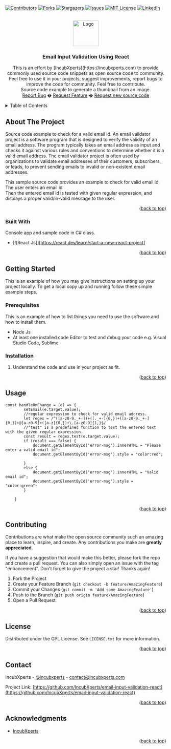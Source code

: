 <!-- Improved compatibility of back to top link: See: https://github.com/othneildrew/Best-README-Template/pull/73 -->
<a name="readme-top"></a>
<!-- PROJECT SHIELDS -->
<!--
*** I'm using markdown "reference style" links for readability.
*** Reference links are enclosed in brackets [ ] instead of parentheses ( ).
*** See the bottom of this document for the declaration of the reference variables
*** for contributors-url, forks-url, etc. This is an optional, concise syntax you may use.
*** https://www.markdownguide.org/basic-syntax/#reference-style-links
-->
[![Contributors][contributors-shield]][contributors-url]
[![Forks][forks-shield]][forks-url]
[![Stargazers][stars-shield]][stars-url]
[![Issues][issues-shield]][issues-url]
[![MIT License][license-shield]][license-url]
[![LinkedIn][linkedin-shield]][linkedin-url]

<!-- PROJECT LOGO -->
<br />
<div align="center">
  <a href="https://github.com/IncubXperts/email-input-validation-react">
    <img src="images/logo.png" alt="Logo" width="80" height="80">
  </a>

<h3 align="center">Email Input Validation Using React</h3>
  <p align="center">
    This is an effort by [IncubXperts](https://incubxperts.com) to provide commonly used source code snippets as open source code to community. Feel free to use it in your projects, suggest improvements, report bugs to improve the code for community.  Feel free to contribute. 
    <br />
    Source code example to generate a thumbnail from an image.  
    <br />
    <a href="https://github.com/IncubXperts/email-input-validation-react/issues">Report Bug</a>
   �
    <a href="https://github.com/IncubXperts/email-input-validation-react/issues">Request Feature</a>
   �
    <a href="https://github.com/IncubXperts/code-ideas-requests/issues">Request new source code</a>

  </p>
</div>

<!-- TABLE OF CONTENTS -->
<details>
  <summary>Table of Contents</summary>
  <ol>
    <li>
      <a href="#about-the-project">About The Project</a>
      <ul>
        <li><a href="#built-with">Built With</a></li>
      </ul>
    </li>
    <li>
      <a href="#getting-started">Getting Started</a>
      <ul>
        <li><a href="#prerequisites">Prerequisites</a></li>
        <li><a href="#installation">Installation</a></li>
      </ul>
    </li>
    <li><a href="#usage">Usage</a></li>
    <li><a href="#Contributing">Contributing</a></li>
    <li><a href="#license">License</a></li>
    <li><a href="#contact">Contact</a></li>
    <li><a href="#acknowledgments">Acknowledgments</a></li>
  </ol>
</details>

<!-- ABOUT THE PROJECT -->
## About The Project

Source code example to check for a valid email id. 
An email validator project is a software program that is designed to verify the validity of an email address. The program typically takes an email address as input and checks it against various rules and conventions to determine whether it is a valid email address.
The email validator project is often used by organizations to validate email addresses of their customers, subscribers, or leads, to prevent sending emails to invalid or non-existent email addresses.

This sample source code provides an example to check for valid email id. 
The user enters an email id  
Then the entered email id is tested with given regular expression, and displays a proper valid/in-valid message to the user.

<p align="right">(<a href="#readme-top">back to top</a>)</p>


### Built With

Console app and sample code in C# class.
* [![React Js]][https://react.dev/learn/start-a-new-react-project]

<p align="right">(<a href="#readme-top">back to top</a>)</p>

<!-- GETTING STARTED -->
## Getting Started

This is an example of how you may give instructions on setting up your project locally.
To get a local copy up and running follow these simple example steps.

### Prerequisites

This is an example of how to list things you need to use the software and how to install them.
* Node Js
* At least one installed code Editor to test and debug your code e.g.  Visual Studio Code, Sublime 

### Installation

1. Understand the code and use in your project as fit. 

<p align="right">(<a href="#readme-top">back to top</a>)</p>


<!-- USAGE EXAMPLES -->
## Usage

```
const handleOnChange = (e) => {
        setEmail(e.target.value);
        //regular expression to check for valid email address.
        let regex = /^([a-z0-9._+-])+([._+-]{0,})+([a-z0-9._+-]{0,})+@[a-z0-9]+([a-z]{0,})+\.[a-z0-9]{1,}$/
        //"test" is a predefined function to test the entered text with the given regular expression.
        const result = regex.test(e.target.value);
        if (result === false) {
            document.getElementById('error-msg').innerHTML = "Please enter a valid email id";
            document.getElementById('error-msg').style = "color:red";

        }
        else {
            document.getElementById('error-msg').innerHTML = "Valid email id";
            document.getElementById('error-msg').style = "color:green";
        }

    }

```

<p align="right">(<a href="#readme-top">back to top</a>)</p>

<!-- CONTRIBUTING -->
## Contributing

Contributions are what make the open source community such an amazing place to learn, inspire, and create. Any contributions you make are **greatly appreciated**.

If you have a suggestion that would make this better, please fork the repo and create a pull request. You can also simply open an issue with the tag "enhancement".
Don't forget to give the project a star! Thanks again!

1. Fork the Project
2. Create your Feature Branch (`git checkout -b feature/AmazingFeature`)
3. Commit your Changes (`git commit -m 'Add some AmazingFeature'`)
4. Push to the Branch (`git push origin feature/AmazingFeature`)
5. Open a Pull Request

<p align="right">(<a href="#readme-top">back to top</a>)</p>

<!-- LICENSE -->
## License

Distributed under the GPL License. See `LICENSE.txt` for more information.

<p align="right">(<a href="#readme-top">back to top</a>)</p>

<!-- CONTACT -->
## Contact

IncubXperts - [@incubxperts](https://twitter.com/incubxperts) - contact@incubxperts.com

Project Link: [https://github.com/IncubXperts/email-input-validation-react](https://github.com/IncubXperts/email-input-validation-react)

<p align="right">(<a href="#readme-top">back to top</a>)</p>

<!-- ACKNOWLEDGMENTS -->
## Acknowledgments

* [IncubXperts](https://incubxperts.com)

<p align="right">(<a href="#readme-top">back to top</a>)</p>

<!-- MARKDOWN LINKS & IMAGES -->
<!-- https://www.markdownguide.org/basic-syntax/#reference-style-links -->
[contributors-shield]: https://img.shields.io/github/contributors/IncubXperts/image_thumbnail_csharp.svg?style=for-the-badge
[contributors-url]: https://github.com/IncubXperts/image_thumbnail_csharp/graphs/contributors
[forks-shield]: https://img.shields.io/github/forks/IncubXperts/image_thumbnail_csharp.svg?style=for-the-badge
[forks-url]: https://github.com/IncubXperts/image_thumbnail_csharp/network/members
[stars-shield]: https://img.shields.io/github/stars/IncubXperts/image_thumbnail_csharp.svg?style=for-the-badge
[stars-url]: https://github.com/IncubXperts/image_thumbnail_csharp/stargazers
[issues-shield]: https://img.shields.io/github/issues/IncubXperts/image_thumbnail_csharp.svg?style=for-the-badge
[issues-url]: https://github.com/IncubXperts/image_thumbnail_csharp/issues
[license-shield]: https://img.shields.io/github/license/IncubXperts/image_thumbnail_csharp.svg?style=for-the-badge
[license-url]: https://github.com/IncubXperts/image_thumbnail_csharp/blob/main/LICENSE
[linkedin-shield]: https://img.shields.io/badge/-LinkedIn-black.svg?style=for-the-badge&logo=linkedin&colorB=555
[linkedin-url]: https://www.linkedin.com/company/incubxperts
[Next.js]: https://img.shields.io/badge/next.js-000000?style=for-the-badge&logo=nextdotjs&logoColor=white
[Next-url]: https://nextjs.org/
[React.js]: https://img.shields.io/badge/React-20232A?style=for-the-badge&logo=react&logoColor=61DAFB
[React-url]: https://reactjs.org/
[Vue.js]: https://img.shields.io/badge/Vue.js-35495E?style=for-the-badge&logo=vuedotjs&logoColor=4FC08D
[Vue-url]: https://vuejs.org/
[Angular.io]: https://img.shields.io/badge/Angular-DD0031?style=for-the-badge&logo=angular&logoColor=white
[Angular-url]: https://angular.io/
[Svelte.dev]: https://img.shields.io/badge/Svelte-4A4A55?style=for-the-badge&logo=svelte&logoColor=FF3E00
[Svelte-url]: https://svelte.dev/
[Laravel.com]: https://img.shields.io/badge/Laravel-FF2D20?style=for-the-badge&logo=laravel&logoColor=white
[Laravel-url]: https://laravel.com
[Bootstrap.com]: https://img.shields.io/badge/Bootstrap-563D7C?style=for-the-badge&logo=bootstrap&logoColor=white
[Bootstrap-url]: https://getbootstrap.com
[JQuery.com]: https://img.shields.io/badge/jQuery-0769AD?style=for-the-badge&logo=jquery&logoColor=white
[JQuery-url]: https://jquery.com 
